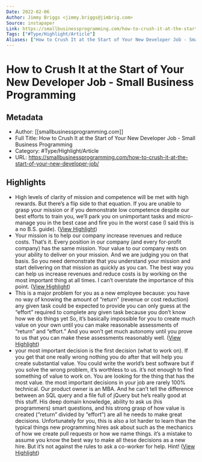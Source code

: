 ```yaml
---
Date: 2022-02-06
Author: Jimmy Briggs <jimmy.briggs@jimbrig.com>
Source: instapaper
Link: https://smallbusinessprogramming.com/how-to-crush-it-at-the-start-of-your-new-developer-job/
Tags: ["#Type/Highlight/Article"]
Aliases: ["How to Crush It at the Start of Your New Developer Job - Small Business Programming", "How to Crush It at the Start of Your New Developer Job - Small Business Programming"]
---
```

# How to Crush It at the Start of Your New Developer Job - Small Business Programming

## Metadata
- Author: [[smallbusinessprogramming.com]]
- Full Title: How to Crush It at the Start of Your New Developer Job - Small Business Programming
- Category: #Type/Highlight/Article
- URL: https://smallbusinessprogramming.com/how-to-crush-it-at-the-start-of-your-new-developer-job/

## Highlights
- High levels of clarity of mission and competence will be met with high rewards. But there’s a flip side to that equation. If you are unable to grasp your mission or if you demonstrate low competence despite our best efforts to train you, we’ll park you on unimportant tasks and micro-manage you in the best case and fire you in the worst case (I said this is a no B.S. guide). ([View Highlight](https://instapaper.com/read/1356332522/14423623))
- Your mission is to help our company increase revenues and reduce costs. That’s it. Every position in our company (and every for-profit company) has the same mission. Your value to our company rests on your ability to deliver on your mission. And we are judging you on that basis. So you need demonstrate that you understand your mission and start delivering on that mission as quickly as you can.
  The best way you can help us increase revenues and reduce costs is by working on the most important thing at all times. I can’t overstate the importance of this point. ([View Highlight](https://instapaper.com/read/1356332522/14423625))
- This is a major problem for you as a new employee because:
  you have no way of knowing the amount of “return” (revenue or cost reduction) any given task could be expected to provide
  you can only guess at the “effort” required to complete any given task because you don’t know how we do things yet
  So, it’s basically impossible for you to create much value on your own until you can make reasonable assessments of “return” and “effort.” And you won’t get much autonomy until you prove to us that you can make these assessments reasonably well. ([View Highlight](https://instapaper.com/read/1356332522/14423628))
- your most important decision is the first decision (what to work on). If you get that one really wrong nothing you do after that will help you create substantial value. You could write the world’s best software but if you solve the wrong problem, it’s worthless to us.
  it’s not enough to find something of value to work on. You are looking for the thing that has the most value.
  the most important decisions in your job are rarely 100% technical. Our product owner is an MBA. And he can’t tell the difference between an SQL query and a file full of jQuery but he’s really good at this stuff. His deep domain knowledge, ability to ask us (his programmers) smart questions, and his strong grasp of how value is created (“return” divided by “effort”) are all he needs to make great decisions. Unfortunately for you, this is also a lot harder to learn than the typical things new programming hires ask about such as the mechanics of how we create pull requests or how we name things.
  it’s a mistake to assume you know the best way to make all these decisions as a new hire. But it’s not against the rules to ask a co-worker for help. Hint! ([View Highlight](https://instapaper.com/read/1356332522/14423629))
